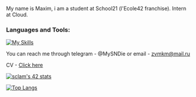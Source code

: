 <!-- <h3>Java backend developer</h3> -->

My name is Maxim, i am a student at School21 (l'Ecole42 franchise). Intern at Cloud.


<h3 align="left">Languages and Tools:</h3>
<!-- <p align="left"> <a href="https://www.java.com" target="_blank" rel="noreferrer"> <img src="https://raw.githubusercontent.com/devicons/devicon/master/icons/java/java-original.svg" alt="java" width="40" height="40"/> </a> <a href="https://spring.io/" target="_blank" rel="noreferrer"> <img src="https://www.vectorlogo.zone/logos/springio/springio-icon.svg" alt="spring" width="40" height="40"/> </a> <a href="https://www.cprogramming.com/" target="_blank" rel="noreferrer"> <img src="https://raw.githubusercontent.com/devicons/devicon/master/icons/c/c-original.svg" alt="c" width="40" height="40"/> </a> <a href="https://www.w3schools.com/cpp/" target="_blank" rel="noreferrer"> <img src="https://raw.githubusercontent.com/devicons/devicon/master/icons/cplusplus/cplusplus-original.svg" alt="cplusplus" width="40" height="40"/> </a> <a href="https://www.docker.com/" target="_blank" rel="noreferrer"> <img src="https://raw.githubusercontent.com/devicons/devicon/master/icons/docker/docker-original-wordmark.svg" alt="docker" width="40" height="40"/> </a> <a href="https://www.postgresql.org" target="_blank" rel="noreferrer"> <img src="https://raw.githubusercontent.com/devicons/devicon/master/icons/postgresql/postgresql-original-wordmark.svg" alt="postgresql" width="40" height="40"/> </a> <a href="https://postman.com" target="_blank" rel="noreferrer"> <img src="https://www.vectorlogo.zone/logos/getpostman/getpostman-icon.svg" alt="postman" width="40" height="40"/> </a> </p> -->

[![My Skills](https://skillicons.dev/icons?i=java,c,cpp,go,postgres,docker)](https://skillicons.dev)


You can reach me through telegram - @MySNDie or email - zvmkm@mail.ru

CV - <a href="https://github.com/msndie/CV/blob/main/%D0%97%D1%83%D0%B5%D0%B2%20%D0%9C%D0%B0%D0%BA%D1%81%D0%B8%D0%BC%2C%20Java%20dev.pdf">Click here</a>

[![sclam's 42 stats](https://badge42.vercel.app/api/v2/cl6s64qvz00250gl6xd9eqt0k/stats?cursusId=21&coalitionId=101)](https://github.com/JaeSeoKim/badge42)

[![Top Langs](https://github-readme-stats.vercel.app/api/top-langs/?username=msndie&layout=compact&hide=Freemarker,Objective-C)](https://github.com/anuraghazra/github-readme-stats)

<!--
**msndie/msndie** is a ✨ _special_ ✨ repository because its `README.md` (this file) appears on your GitHub profile.

Here are some ideas to get you started:

- 🔭 I’m currently working on ...
- 🌱 I’m currently learning ...
- 👯 I’m looking to collaborate on ...
- 🤔 I’m looking for help with ...
- 💬 Ask me about ...

- 😄 Pronouns: ...
- ⚡ Fun fact: ...
-->
